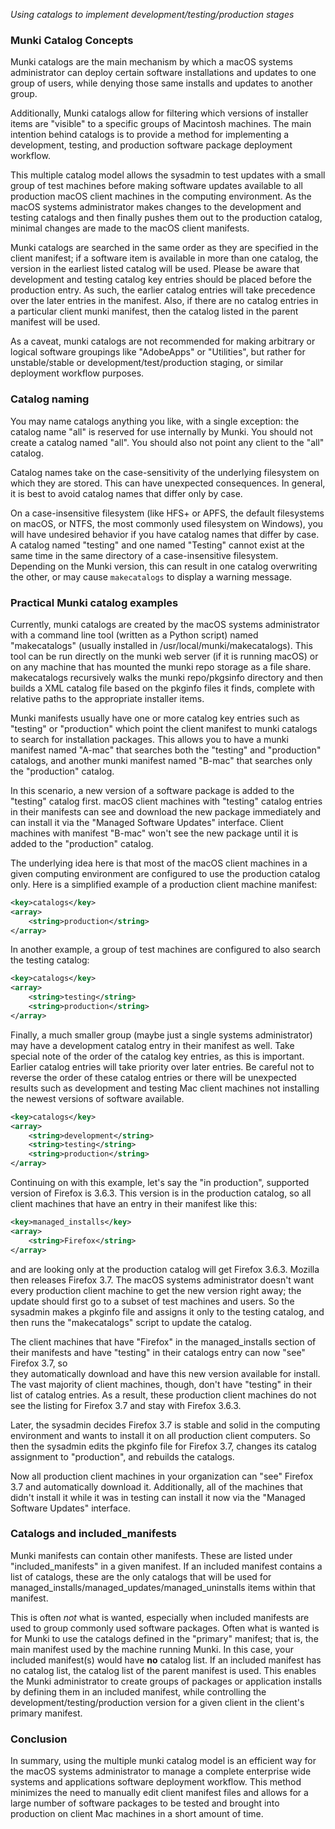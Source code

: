 _Using catalogs to implement development/testing/production stages_

### Munki Catalog Concepts

Munki catalogs are the main mechanism by which a macOS systems administrator can deploy certain software installations and updates to one group of users, while denying those same installs and updates to another group.

Additionally, Munki catalogs allow for filtering which versions of installer items are "visible" to a specific groups of Macintosh machines.  The main intention behind catalogs is to provide a method for implementing a development, testing, and production software package deployment workflow.

This multiple catalog model allows the sysadmin to test updates with a small group of
test machines before making software updates available to all production macOS client machines in the computing environment. As the macOS systems administrator makes changes to the development and testing catalogs and then finally pushes them out to the production catalog, minimal changes are made to the macOS client manifests.

Munki catalogs are searched in the same order as they are specified in the client
manifest; if a software item is available in more than one catalog, the version in the earliest listed catalog will be used. Please be aware that development and testing catalog key entries should be placed before the production entry. As such, the earlier catalog entries will take precedence over the later entries in the manifest. Also, if there are no catalog entries in a particular client munki manifest, then the catalog listed in the parent manifest will be used.

As a caveat, munki catalogs are not recommended for making arbitrary or logical software groupings like "AdobeApps" or "Utilities", but rather for unstable/stable or development/test/production staging, or similar deployment workflow purposes. 

### Catalog naming

You may name catalogs anything you like, with a single exception: the catalog name "all" is reserved for use internally by Munki. You should not create a catalog named "all". You should also not point any client to the "all" catalog.

Catalog names take on the case-sensitivity of the underlying filesystem on which they are stored. This can have unexpected consequences. In general, it is best to avoid catalog names that differ only by case.

On a case-insensitive filesystem (like HFS+ or APFS, the default filesystems on macOS, or NTFS, the most commonly used filesystem on Windows), you will have undesired behavior if you have catalog names that differ by case. A catalog named "testing" and one named "Testing" cannot exist at the same time in the same directory of a case-insensitive filesystem. Depending on the Munki version, this can result in one catalog overwriting the other, or may cause `makecatalogs` to display a warning message.

### Practical Munki catalog examples

Currently, munki catalogs are created by the macOS systems administrator with a command line tool (written as a Python script) named "makecatalogs" (usually installed
in /usr/local/munki/makecatalogs). This tool can be run directly on the munki web server (if it is running macOS) or on any machine that has mounted the munki repo storage as a file share. makecatalogs recursively walks the munki repo/pkgsinfo directory and then builds a XML catalog file based on the pkginfo files it finds, complete with relative paths to the appropriate installer items.

Munki manifests usually have one or more catalog key entries such as "testing" or "production" which point the client manifest to munki catalogs to search for installation packages. This allows you to have a munki manifest named "A-mac" that searches both the "testing" and "production" catalogs, and another munki manifest named "B-mac" that searches only the "production" catalog.  

In this scenario, a new version of a software package is added to the "testing" catalog first. macOS client machines with "testing" catalog entries in their manifests can see and download the new package immediately and can install it via the "Managed Software Updates" interface. Client machines with manifest "B-mac" won't see the new package until it is added to the "production" catalog.

The underlying idea here is that most of the macOS client machines in a given computing environment are configured to use the production catalog only. Here is a simplified example of a production client machine manifest:

```xml
<key>catalogs</key>
<array>
    <string>production</string>
</array>
```

In another example, a group of test machines are configured to also search the testing catalog:

```xml
<key>catalogs</key>
<array>
    <string>testing</string>
    <string>production</string>
</array>
```

Finally, a much smaller group (maybe just a single systems administrator) may have a development catalog entry in their manifest as well. Take special note of the order of the catalog key entries, as this is important. Earlier catalog entries will take priority over later entries. Be careful not to reverse the order of these catalog entries or there will be unexpected results such as development and testing Mac client machines not installing the newest versions of software available.

```xml
<key>catalogs</key>
<array>
    <string>development</string>
    <string>testing</string>
    <string>production</string>
</array>
```

Continuing on with this example, let's say the "in production", supported version of Firefox is 3.6.3. This version is in the production catalog, so all client machines that have an entry in their manifest like this:

```xml
<key>managed_installs</key>
<array>
    <string>Firefox</string>
</array>
```

and are looking only at the production catalog will get Firefox 3.6.3. Mozilla then releases Firefox 3.7.  The macOS systems administrator doesn't want every production client machine to get the new version right away; the update should first go to a subset of test machines and users. So the sysadmin makes a pkginfo file and assigns it only to the testing catalog, and then runs the "makecatalogs" script to update the catalog.

The client machines that have "Firefox" in the managed_installs section of their manifests and have "testing" in their catalogs entry can now "see" Firefox 3.7, so  
they automatically download and have this new version available for install.  The 
vast majority of client machines, though, don't have "testing" in their list of catalog entries. As a result, these production client machines do not see the listing for Firefox 3.7 and stay with Firefox 3.6.3.

Later, the sysadmin decides Firefox 3.7 is stable and solid in the computing environment
and wants to install it on all production client computers. So then the sysadmin edits the pkginfo file for Firefox 3.7, changes its catalog assignment to "production", and rebuilds the catalogs.

Now all production client machines in your organization can "see" Firefox 3.7 and automatically download it. Additionally, all of the machines that didn't install it while it was in testing can install it now via the "Managed Software Updates" interface.

### Catalogs and included_manifests

Munki manifests can contain other manifests. These are listed under "included_manifests" in a given manifest. If an included manifest contains a list of catalogs, these are the only catalogs that will be used for managed_installs/managed_updates/managed_uninstalls items within that manifest.

This is often *not* what is wanted, especially when included manifests are used to group commonly used software packages. Often what is wanted is for Munki to use the catalogs defined in the "primary" manifest; that is, the main manifest used by the machine running Munki. In this case, your included manifest(s) would have **no** catalog list. If an included manifest has no catalog list, the catalog list of the parent manifest is used. This enables the Munki administrator to create groups of packages or application installs by defining them in an included manifest, while controlling the development/testing/production version for a given client in the client's primary manifest.

### Conclusion

In summary, using the multiple munki catalog model is an efficient way for the macOS
systems administrator to manage a complete enterprise wide systems and applications software deployment workflow. This method minimizes the need to manually edit client manifest files and allows for a large number of software packages to be tested and brought into production on client Mac machines in a short amount of time.